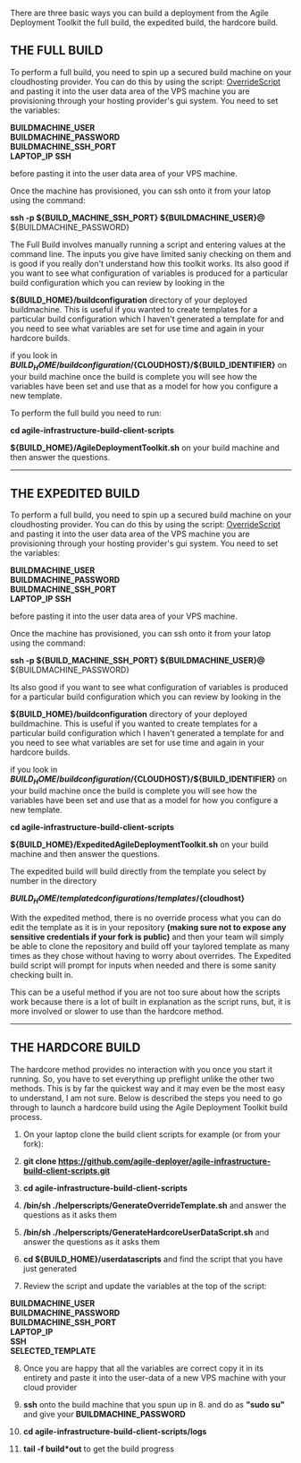 There are three basic ways you can build a deployment from the Agile Deployment Toolkit the full build, the expedited build, the hardcore build.

## THE FULL BUILD

To perform a full build, you need to spin up a secured build machine on your cloudhosting provider. You can do this by using the script: [OverrideScript](https://github.com/agile-deployer/agile-infrastructure-build-client-scripts/blob/master/templatedconfigurations/templateoverrides/OverrideScript.sh) and pasting it into the user data area of the VPS machine you are provisioning through your hosting provider's gui system. You need to set the variables:

**BUILDMACHINE_USER**   
**BUILDMACHINE_PASSWORD**  
**BUILDMACHINE_SSH_PORT**  
**LAPTOP_IP**
**SSH**

before pasting it into the user data area of your VPS machine.

Once the machine has provisioned, you can ssh onto it from your latop using the command:

**ssh -p ${BUILD_MACHINE_SSH_PORT} ${BUILDMACHINE_USER}@<build-machine-ip>**
<enter> ${BUILDMACHINE_PASSWORD}
  
The Full Build involves manually running a script and entering values at the command line. The inputs you give have limited saniy checking on them and is good if you really don't understand how this toolkit works.  Its also good if you want to see what configuration of variables is produced for a particular build configuration which you can review by looking in the 
  
  **${BUILD_HOME}/buildconfiguration**  directory of your deployed buildmachine. This is useful if you wanted to create templates for a particular build configuration which I haven't generated a template for and you need to see what variables are set for use time and again in your hardcore builds. 
  
  if you look in **${BUILD_HOME}/buildconfiguration/${CLOUDHOST}/${BUILD_IDENTIFIER}** on your build machine once the build is complete you will see how the variables have been set and use that as a model for how you configure a new template. 
  
To perform the full build you need to run:

  **cd agile-infrastructure-build-client-scripts**
  
  **${BUILD_HOME}/AgileDeploymentToolkit.sh** on your build machine and then answer the questions.
  
  --------------------------
  
## THE EXPEDITED BUILD
 
  To perform a full build, you need to spin up a secured build machine on your cloudhosting provider. You can do this by using the script: [OverrideScript](https://github.com/agile-deployer/agile-infrastructure-build-client-scripts/blob/master/templatedconfigurations/templateoverrides/OverrideScript.sh) and pasting it into the user data area of the VPS machine you are provisioning through your hosting provider's gui system. You need to set the variables:

**BUILDMACHINE_USER**   
**BUILDMACHINE_PASSWORD**  
**BUILDMACHINE_SSH_PORT**  
**LAPTOP_IP**
**SSH**

before pasting it into the user data area of your VPS machine.

Once the machine has provisioned, you can ssh onto it from your latop using the command:

**ssh -p ${BUILD_MACHINE_SSH_PORT} ${BUILDMACHINE_USER}@<build-machine-ip>**
<enter> ${BUILDMACHINE_PASSWORD}
  
 Its also good if you want to see what configuration of variables is produced for a particular build configuration which you can review by looking in the 
  
 **${BUILD_HOME}/buildconfiguration**  directory of your deployed buildmachine. This is useful if you wanted to create templates for a particular build configuration which I haven't generated a template for and you need to see what variables are set for use time and again in your hardcore builds. 
  
 if you look in **${BUILD_HOME}/buildconfiguration/${CLOUDHOST}/${BUILD_IDENTIFIER}** on your build machine once the build is complete you will see how the variables have been set and use that as a model for how you configure a new template. 
  
**cd agile-infrastructure-build-client-scripts**
  
**${BUILD_HOME}/ExpeditedAgileDeploymentToolkit.sh** on your build machine and then answer the questions.
  
The expedited build will build directly from the template you select by number in the directory  
  
  **${BUILD_HOME}/templatedconfigurations/templates/${cloudhost}**
  
With the expedited method, there is no override process what you can do edit the template as it is in your repository **(making sure not to expose any sensitive credentials if your fork is public)** and then your team will simply be able to clone the repository and build off your taylored template as many times as they chose without having to worry about overrides. The Expedited build script will prompt for inputs when needed and there is some sanity checking built in.
  
This can be a useful method if you are not too sure about how the scripts work because there is a lot of built in explanation as the script runs, but, it is more involved or slower to use than the hardcore method. 

  ------------------
  
## THE HARDCORE BUILD
  
  The hardcore method provides no interaction with you once you start it running. So, you have to set everything up preflight unlike the other two methods. This is by far the quickest way and it may even be the most easy to understand, I am not sure. Below is described the steps you need to go through to launch a hardcore build using the Agile Deployment Toolkit build process. 
  
  1. On your laptop clone the build client scripts for example (or from your fork):
  
  2. **git clone https://github.com/agile-deployer/agile-infrastructure-build-client-scripts.git**
  
  3. **cd agile-infrastructure-build-client-scripts**
  
  4. **/bin/sh ./helperscripts/GenerateOverrideTemplate.sh** and answer the questions as it asks them 
  
  5. **/bin/sh ./helperscripts/GenerateHardcoreUserDataScript.sh** and answer the questions as it asks them
  
  6. **cd ${BUILD_HOME}/userdatascripts** and find the script that you have just generated
  
  7. Review the script and update the variables at the top of the script:
  
  **BUILDMACHINE_USER**  
**BUILDMACHINE_PASSWORD**  
**BUILDMACHINE_SSH_PORT**  
**LAPTOP_IP**  
**SSH**  
**SELECTED_TEMPLATE**
  
  8. Once you are happy that all the variables are correct copy it in its entirety and paste it into the user-data of a new VPS machine with your cloud provider
  
  9. **ssh** onto the build machine that you spun up in 8. and do as **"sudo su"** and give your **BUILDMACHINE_PASSWORD**
  
  10. **cd agile-infrastructure-build-client-scripts/logs**
  
  11. **tail -f build*out** to get the build progress
